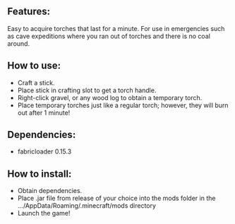 **Features:**
-
Easy to acquire torches that last for a minute. For use in emergencies such as cave expeditions where you ran out of torches and there is no coal around.

**How to use:**
-
- Craft a stick.
- Place stick in crafting slot to get a torch handle.
- Right-click gravel, or any wood log to obtain a temporary torch.
- Place temporary torches just like a regular torch; however, they will burn out after 1 minute!

**Dependencies:**
-
- fabricloader 0.15.3

**How to install:**
-
- Obtain dependencies.
- Place .jar file from release of your choice into the mods folder in the .../AppData/Roaming/.minecraft/mods directory
- Launch the game!
